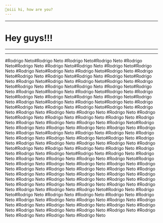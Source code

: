```yaml
---
👋oiii hi, how are you? 
---
```

---
# Hey guys!!!

---
---
#Rodrigo Neto#Rodrigo Neto
#Rodrigo Neto#Rodrigo Neto
#Rodrigo Neto#Rodrigo Neto
#Rodrigo Neto#Rodrigo Neto
#Rodrigo Neto#Rodrigo Neto
#Rodrigo Neto#Rodrigo Neto
#Rodrigo Neto#Rodrigo Neto
#Rodrigo Neto#Rodrigo Neto
#Rodrigo Neto#Rodrigo Neto
#Rodrigo Neto#Rodrigo Neto
#Rodrigo Neto#Rodrigo Neto
#Rodrigo Neto#Rodrigo Neto
#Rodrigo Neto#Rodrigo Neto
#Rodrigo Neto#Rodrigo Neto
#Rodrigo Neto#Rodrigo Neto
#Rodrigo Neto#Rodrigo Neto
#Rodrigo Neto#Rodrigo Neto
#Rodrigo Neto#Rodrigo Neto
#Rodrigo Neto#Rodrigo Neto
#Rodrigo Neto#Rodrigo Neto
#Rodrigo Neto#Rodrigo Neto
#Rodrigo Neto#Rodrigo Neto
#Rodrigo Neto#Rodrigo Neto
#Rodrigo Neto
#Rodrigo Neto#Rodrigo Neto
#Rodrigo Neto
#Rodrigo Neto
#Rodrigo Neto
#Rodrigo Neto
#Rodrigo Neto
#Rodrigo Neto#Rodrigo Neto
#Rodrigo Neto
#Rodrigo Neto
#Rodrigo Neto
#Rodrigo Neto
#Rodrigo Neto
#Rodrigo Neto
#Rodrigo Neto
#Rodrigo Neto#Rodrigo Neto
#Rodrigo Neto
#Rodrigo Neto
#Rodrigo Neto
#Rodrigo Neto
#Rodrigo Neto
#Rodrigo Neto#Rodrigo Neto
#Rodrigo Neto
#Rodrigo Neto
#Rodrigo Neto
#Rodrigo Neto
#Rodrigo Neto
#Rodrigo Neto#Rodrigo Neto
#Rodrigo Neto
#Rodrigo Neto
#Rodrigo Neto
#Rodrigo Neto
#Rodrigo Neto
#Rodrigo Neto#Rodrigo Neto
#Rodrigo Neto
#Rodrigo Neto
#Rodrigo Neto
#Rodrigo Neto
#Rodrigo Neto
#Rodrigo Neto#Rodrigo Neto
#Rodrigo Neto
#Rodrigo Neto
#Rodrigo Neto
#Rodrigo Neto
#Rodrigo Neto
#Rodrigo Neto#Rodrigo Neto
#Rodrigo Neto
#Rodrigo Neto
#Rodrigo Neto
#Rodrigo Neto
#Rodrigo Neto
#Rodrigo Neto
#Rodrigo Neto
#Rodrigo Neto
#Rodrigo Neto
#Rodrigo Neto
#Rodrigo Neto
#Rodrigo Neto
#Rodrigo Neto
#Rodrigo Neto
#Rodrigo Neto
#Rodrigo Neto
#Rodrigo Neto
#Rodrigo Neto
#Rodrigo Neto
#Rodrigo Neto
#Rodrigo Neto
#Rodrigo Neto
#Rodrigo Neto 
#Rodrigo Neto
#Rodrigo Neto
#Rodrigo Neto
#Rodrigo Neto
#Rodrigo Neto#Rodrigo Neto
#Rodrigo Neto#Rodrigo Neto
#Rodrigo Neto
#Rodrigo Neto
#Rodrigo Neto
#Rodrigo Neto
#Rodrigo Neto
#Rodrigo Neto
#Rodrigo Neto
#Rodrigo Neto
#Rodrigo Neto
#Rodrigo Neto
#Rodrigo Neto
#Rodrigo Neto
#Rodrigo Neto
#Rodrigo Neto
#Rodrigo Neto
#Rodrigo Neto
#Rodrigo Neto
#Rodrigo Neto
#Rodrigo Neto
#Rodrigo Neto
#Rodrigo Neto
#Rodrigo Neto
